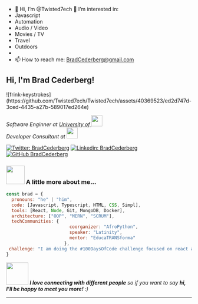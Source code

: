 - 👋 Hi, I’m @Twisted7ech
👀 I’m interested in:
- Javascript
- Automation
- Audio / Video
- Movies / TV
- Travel
- Outdoors
- 
- 📫 How to reach me: BradCederberg@gmail.com


<h2> Hi, I'm Brad Cederberg!</h2>
![frink-keystrokes](https://github.com/Twisted7ech/Twisted7ech/assets/40369523/ed2d747d-3ced-4435-a27b-589017ed264e)


<p><em>Software Enginner at <a href="">University of </a><img src="https://media.giphy.com/media/fYSnHlufseco8Fh93Z/giphy.gif" width="30"></br>Developer Consultant at <a href=""></a><img src="https://media.giphy.com/media/WUlplcMpOCEmTGBtBW/giphy.gif" width="30"> 
</em></p>

[![Twitter: BradCederberg](https://img.shields.io/twitter/follow/BradCederberg?style=social)](https://twitter.com/BradCederberg)
[![Linkedin: BradCederberg](https://img.shields.io/badge/-BradCederberg-blue?style=flat-square&logo=Linkedin&logoColor=white&link=https://www.linkedin.com/in/thaianebraga/)](https://www.linkedin.com/in/brad-cederberg/)
[![GitHub BradCederberg](https://img.shields.io/github/followers/Twisted7ech?label=follow&style=social)](https://github.com/Twisted7ech)


### <img src="https://media.giphy.com/media/VgCDAzcKvsR6OM0uWg/giphy.gif" width="50"> A little more about me...  

```javascript
const brad = {
  pronouns: "he" | "him",
  code: [Javascript, Typescript, HTML, CSS, Simpl],
  tools: [React, Node, Git, MongoDB, Docker],
  architecture: ["OOP", "MERN", "SCRUM"],
  techCommunities: {
                        coorganizer: "AfroPython",
                        speaker: "Latinity",
                        mentor: "EducaTRANSforma"
                      },
 challenge: "I am doing the #100DaysOfCode challenge focused on react and typescript"
}
```

<img src="https://media.giphy.com/media/LnQjpWaON8nhr21vNW/giphy.gif" width="60"> <em><b>I love connecting with different people</b> so if you want to say <b>hi, I'll be happy to meet you more!</b> :)</em>

---
